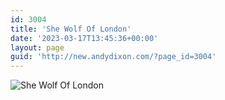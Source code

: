 ```yaml
---
id: 3004
title: 'She Wolf Of London'
date: '2023-03-17T13:45:36+00:00'
layout: page
guid: 'http://new.andydixon.com/?page_id=3004'
---
```


![She Wolf Of London](https://i0.wp.com/assets.g8x2.ldn.idrivee2-23.com/posters/She%20Wolf%20Of%20London%2001.jpg?w=1200&ssl=1 "She Wolf Of London")